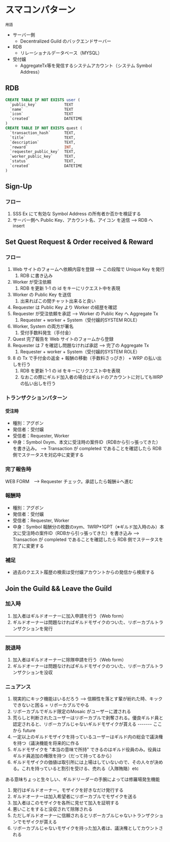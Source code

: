 # スマコンパターン

`用語`

* サーバー側
  * Decentralized Guild のバックエンドサーバー
* RDB 
  * リレーショナルデータベース（MYSQL）
* 受付嬢
  * AggregateTx等を発信するシステムアカウント（システム Symbol Address）

## RDB

```sql
CREATE TABLE IF NOT EXISTS user (
  `public_key`            TEXT
  `name`                  TEXT
  `icon`                  TEXT
  `created`               DATETIME
)
CREATE TABLE IF NOT EXISTS quest (
  `transaction_hash`      TEXT,
  `title`                 TEXT,
  `description`           TEXT,
  `reward`                INT,
  `requester_public_key`  TEXT,
  `worker_public_key`     TEXT,
  `status`                TEXT,
  `created`               DATETIME
)
```

## Sign-Up

### フロー

1. SSS Ex にて有効な Symbol Address の所有者か否かを検証する
2. サーバー側へ Public Key、アカウント名、アイコン を送信 --> RDB へ insert

## Set Quest Request & Order received & Reward

### フロー

1. Web サイトのフォームへ依頼内容を登録 --> この段階で Unique Key を発行
   1. RDB に書き込み
2. Worker が受注依頼
   1. RDB を更新 1-1 の id をキーにリクエスト中を表現
3. Worker の Public Key を送信
   1. 出来ればこの間チャット出来ると良い
4. Requester は Public Key より Worker の経歴を確認
5. Requester が受注依頼を承認 --> Worker の Public Key へ Aggregate Tx
   1. Requester + worker + System（受付嬢的SYSTEM ROLE）
6. Worker, System の両方が署名
   1. 受付手数料発生（手付金）
7. Quest 完了報告を Web サイトのフォームから登録
8. Requester は 7 を確認し問題なければ承認 --> 完了の Aggregate Tx
   1. Requester + worker + System（受付嬢的SYSTEM ROLE）
9.  8 の Tx で手付金の返金 + 報酬の移動（手数料さっぴき） + WRP の払い出しを行う
    1.  RDB を更新 1-1 の id をキーにリクエスト中を表現
    2.  なおこの際にギルド加入者の場合はギルドのアカウントに対してもWRPの払い出しを行う

### トランザクションパターン
#### 受注時

- 種別：アグボン
- 発信者：受付嬢
- 受信者：Requester, Worker
- 中身：Symbol 0xym、本文に受注時の案件ID（RDBから引っ張ってきた）を書き込み。
--> Transaction が completed であることを確認したら RDB 側でステータスを対応中に変更する

### 完了報告時

WEB FORM　--> Requester チェック。承認したら報酬↓へ進む

### 報酬時

- 種別：アグボン
- 発信者：受付嬢
- 受信者：Requester, Worker
- 中身：Symbol 報酬分の枚数のxym、1WRP+1GPT（※ギルド加入時のみ）本文に受注時の案件ID（RDBから引っ張ってきた）を書き込み
--> Transaction が completed であることを確認したら RDB 側でステータスを完了に変更する


### 補足
* 過去のクエスト履歴の検索は受付嬢アカウントからの発信から検索する

## Join the Guild && Leave the Guild

### 加入時
1. 加入者はギルドオーナーに加入申請を行う（Web form）
2. ギルドオーナーは問題なければギルドモザイクのついた、リボーカブルトランザクションを発行
----
### 脱退時
1. 加入者はギルドオーナーに除隊申請を行う（Web form）
2. ギルドオーナーは問題なければギルドモザイクのついた、リボーカブルトランザクションを没収

### ニュアンス
1. 現実的にキック機能はいるだろう --> 信頼性を落とす輩が紛れた時、キックできないと困る = リボーカブルでやる
2. リボーカブルでギルド限定のMosaic がユーザーに渡される
3. 荒らしと判断されたユーザーはリボーカブルで剥奪される。優良ギルド員と認定されると、リボーカブルじゃないギルドモザイクが貰える
------- ここから future
3. 一定以上のギルドモザイクを持っているユーザーはギルド内の総会で議決権を持つ（議決機能を将来的に作る
4. ギルドモザイクを "本当の意味で所持" できるのはギルド役員のみ。役員はギルド員追加の権限を持つ（だって持ってるから）
5. ギルドモザイクの価値は取引所には上場はしていないので、その人々が決める。これを持っていると割引を受ける、売れる（入隊賄賂）etc

ある意味ちょっと生々しい、ギルドリーダーの手腕によっては修羅場発生機能 

1. 発行はギルドオーナー。モザイクを好きなだけ発行する
2. ギルドオーナーは加入希望者にリボーカブルでモザイクを送る
3. 加入者はこのモザイクを各所に見せて加入を証明する
4. 悪いことをすると没収されて除隊される
5. ただしギルドオーナーに信頼されるとリボーカブルじゃないトランザクションでモザイクが貰える
6. リボーカブルじゃないモザイクを持った加入者は、議決権としてカウントされる
